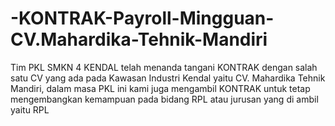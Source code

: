 # -KONTRAK-Payroll-Mingguan-CV.Mahardika-Tehnik-Mandiri
Tim PKL SMKN 4 KENDAL telah menanda tangani KONTRAK dengan salah satu CV yang ada pada Kawasan Industri Kendal yaitu CV. Mahardika Tehnik Mandiri, dalam masa PKL ini kami juga mengambil KONTRAK untuk tetap mengembangkan kemampuan pada bidang RPL atau jurusan yang di ambil yaitu RPL
